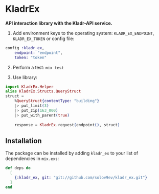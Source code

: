 # KladrEx

**API interaction library with the Kladr-API service.**
1. Add environment keys to the operating system: `KLADR_EX_ENDPOINT`, `KLADR_EX_TOKEN` or config file:
```elixir
config :kladr_ex,
	endpoint: "endpoint", 
	token: "token"
```

2.  Perform a test: `mix test`

3. Use library:
```elixir
import KladrEx.Helper
alias KladrEx.Structs.QueryStruct
struct = 
	%QueryStruct{contentType: "building"}
	|> put_limit(3)
	|> put_zip(163_000)
	|> put_with_parent(true)
	
	response = KladrEx.request(endpoint(), struct)
```

## Installation

The package can be installed by adding `kladr_ex` to your list of dependencies in `mix.exs`:

```elixir
def deps do
  [
    {:kladr_ex, git: "git://github.com/solov9ev/kladr_ex.git"}
  ]
end
```